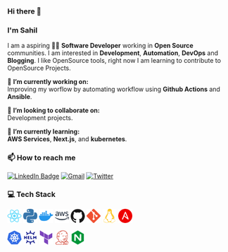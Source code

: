 ### Hi there 👋

### I'm Sahil

I am a aspiring 👨‍💻 **Software Developer** working in **Open Source** communities. I am interested in **Development**, **Automation**, **DevOps** and **Blogging**. I like OpenSource tools, right now I am learning to contribute to OpenSource Projects.

🔭 **I’m currently working on:** 
<br>Improving my worflow by automating workflow using **Github Actions** and **Ansible**.</br>

👯 **I’m looking to collaborate on:**
<br>Development projects.</br>

🌱 **I’m currently learning:**
<br>**AWS Services**, **Next.js**, and **kubernetes**.</br>

### 📫 How to reach me

[![LinkedIn Badge](https://img.shields.io/badge/LinkedIn-0077B5?style=for-the-badge&logo=linkedin&logoColor=white)](https://www.linkedin.com/in/sahilsz/)
[![Gmail](https://img.shields.io/badge/Gmail-D14836?style=for-the-badge&logo=gmail&logoColor=white)](mailto:sahilsz@proton.me)
[![Twitter](https://img.shields.io/badge/Twitter-1DA1F2?style=for-the-badge&logo=twitter&logoColor=white)](https://twitter.com/sahilszx)

### 💻 Tech Stack

<a href="#"><img height="32" width="32" src="./images/react.svg" alt="ReactJS" title="ReactJS" /></a>
<a href="#"><img height="32" width="32" src="./images/python.svg" alt="Python" title="Python" /></a>
<a href="#"><img height="32" width="32" src="./images/docker.svg" alt="Docker" title="Docker" /></a>
<a href="#"><img height="32" width="32" src="./images/amazonaws.svg" alt="AWS" title="AWS" /></a>
<a href="#"><img height="32" width="32" src="./images/github.svg" alt="Github" title="Github" /></a>
<a href="#"><img height="32" width="32" src="./images/git.svg" alt="Git" title="Git" /></a>
<a href="#"><img height="32" width="32" src="./images/linux.svg" alt="Linux" title="Linux" /></a>
<a href="#"><img height="32" width="32" src="./images/ansible.svg" alt="Ansible" title="Ansible" /></a>

<a href="#"><img height="32" width="32" src="./images/kubernetes.svg" alt="Kubernetes" title="Kubernetes" /></a>
<a href="#"><img height="32" width="32" src="./images/helm.svg" alt="Helm" title="Helm" /></a>
<a href="#"><img height="32" width="32" src="./images/terraform.svg" alt="Terraform" title="Terraform" /></a>
<a href="#"><img height="32" width="32" src="./images/jenkins.svg" alt="Jenkins" title="Jenkins" /></a>
<a href="#"><img height="32" width="32" src="./images/nginx.svg" alt="Nginx" title="Nginx" /></a>


<!--
[![Instagram](https://img.shields.io/badge/Instagram-E4405F?style=for-the-badge&logo=instagram&logoColor=white)](https://www.instagram.com/iamabhishek_dubey/)
[![Facebook](https://img.shields.io/badge/Facebook-1877F2?style=for-the-badge&logo=facebook&logoColor=white)](https://www.facebook.com/abhishekbhardwaj510)
- 👋 Hi, I’m @sahilsz
- 👀 I’m interested in ...
- 🌱 I’m currently learning ...
- 💞️ I’m looking to collaborate on ...

<a href="#"><img height="32" width="32" src="./images/prometheus.svg" alt="Prometheus" title="Prometheus" /></a>
<a href="#"><img height="32" width="32" src="./images/grafana.svg" alt="Grafana" title="Grafana" /></a>
<a href="#"><img height="32" width="32" src="./images/elasticsearch.svg" alt="Elasticsearch" title="Elasticsearch" /></a>
<a href="#"><img height="32" width="32" src="./images/redis.svg" alt="Redis" title="Redis" /></a>
<a href="#"><img height="32" width="32" src="./images/apachekafka.svg" alt="Kafka" title="Kafka" /></a>
<a href="#"><img height="32" width="32" src="./images/puppet.svg" alt="Puppet" title="Puppet" /></a>
<a href="#"><img height="32" width="32" src="./images/apachedruid.svg" alt="Druid" title="Druid" /></a>
<a href="#"><img height="32" width="32" src="./images/vault.svg" alt="Vault" title="Vault" /></a>
<a href="#"><img height="32" width="32" src="./images/java.svg" alt="Java" title="Java" /></a>
<a href="#"><img height="32" width="32" src="./images/ruby.svg" alt="Ruby" title="Ruby" /></a>
<a href="#"><img height="32" width="32" src="./images/vagrant.svg" alt="Vagrant" title="Vagrant" /></a>
<a href="#"><img height="32" width="32" src="./images/apachegroovy.svg" alt="Groovy" title="Groovy" /></a>
<a href="#"><img height="32" width="32" src="./images/gnubash.svg" alt="Bash" title="Bash" /></a>
<a href="#"><img height="32" width="32" src="./images/openstack.svg" alt="Openstack" title="Openstack" /></a>

sahilsz/sahilsz is a ✨ special ✨ repository because its `README.md` (this file) appears on your GitHub profile.
You can click the Preview link to take a look at your changes.
--->

